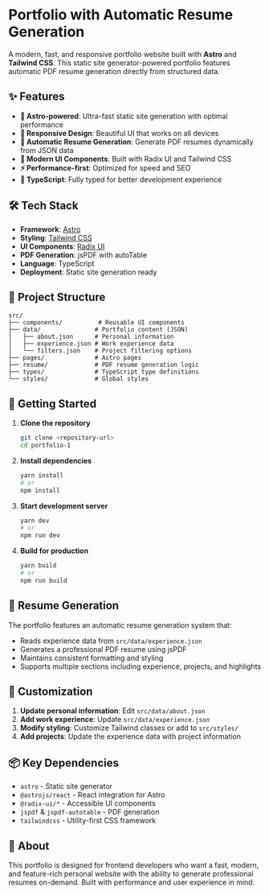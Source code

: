 # Portfolio with Automatic Resume Generation

A modern, fast, and responsive portfolio website built with **Astro** and **Tailwind CSS**. This static site generator-powered portfolio features automatic PDF resume generation directly from structured data.

## ✨ Features

- **🚀 Astro-powered**: Ultra-fast static site generation with optimal performance
- **📱 Responsive Design**: Beautiful UI that works on all devices
- **📄 Automatic Resume Generation**: Generate PDF resumes dynamically from JSON data
- **🎨 Modern UI Components**: Built with Radix UI and Tailwind CSS
- **⚡ Performance-first**: Optimized for speed and SEO
- **🔧 TypeScript**: Fully typed for better development experience

## 🛠️ Tech Stack

- **Framework**: [Astro](https://astro.build/)
- **Styling**: [Tailwind CSS](https://tailwindcss.com/)
- **UI Components**: [Radix UI](https://www.radix-ui.com/)
- **PDF Generation**: jsPDF with autoTable
- **Language**: TypeScript
- **Deployment**: Static site generation ready

## 📁 Project Structure

```
src/
├── components/          # Reusable UI components
├── data/               # Portfolio content (JSON)
│   ├── about.json      # Personal information
│   ├── experience.json # Work experience data
│   └── filters.json    # Project filtering options
├── pages/              # Astro pages
├── resume/             # PDF resume generation logic
├── types/              # TypeScript type definitions
└── styles/             # Global styles
```

## 🚀 Getting Started

1. **Clone the repository**
   ```bash
   git clone <repository-url>
   cd portfolio-1
   ```

2. **Install dependencies**
   ```bash
   yarn install
   # or
   npm install
   ```

3. **Start development server**
   ```bash
   yarn dev
   # or
   npm run dev
   ```

4. **Build for production**
   ```bash
   yarn build
   # or
   npm run build
   ```

## 📄 Resume Generation

The portfolio features an automatic resume generation system that:
- Reads experience data from `src/data/experience.json`
- Generates a professional PDF resume using jsPDF
- Maintains consistent formatting and styling
- Supports multiple sections including experience, projects, and highlights

## 🎨 Customization

1. **Update personal information**: Edit `src/data/about.json`
2. **Add work experience**: Update `src/data/experience.json`
3. **Modify styling**: Customize Tailwind classes or add to `src/styles/`
4. **Add projects**: Update the experience data with project information

## 📦 Key Dependencies

- `astro` - Static site generator
- `@astrojs/react` - React integration for Astro
- `@radix-ui/*` - Accessible UI components
- `jspdf` & `jspdf-autotable` - PDF generation
- `tailwindcss` - Utility-first CSS framework

## 🌟 About

This portfolio is designed for frontend developers who want a fast, modern, and feature-rich personal website with the ability to generate professional resumes on-demand. Built with performance and user experience in mind.
